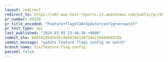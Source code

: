 ```yaml
---
layout: redirect
redirect_to: https://a8c-woo-test-reports.s3.amazonaws.com/public/pr/45329/api/index.html
pr_number: 45329
pr_title_encoded: "Feature+flags%3A+Update+config+on+watch"
pr_test_type: api
last_published: "2024-03-05 23:46:30 +0000"
commit_sha: b865d2d547ed1c8ab67de13bf24e2164944d174a
commit_message: "update feature flags config on watch"
branch_name: fix/feature-flag-config
passed: false
---
```

